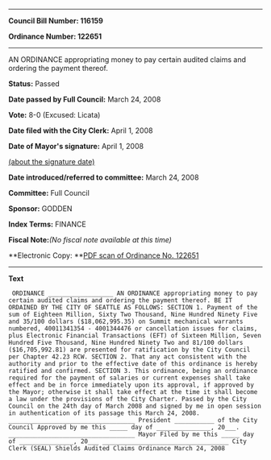 

********

**Council Bill Number: 116159**
   
**Ordinance Number: 122651**
********

 AN ORDINANCE appropriating money to pay certain audited claims and ordering the payment thereof.

**Status:** Passed
   
**Date passed by Full Council:** March 24, 2008
   
**Vote:** 8-0 (Excused: Licata)
   
**Date filed with the City Clerk:** April 1, 2008
   
**Date of Mayor's signature:** April 1, 2008
   
[(about the signature date)](/~public/approvaldate.htm)
   
   
   
**Date introduced/referred to committee:** March 24, 2008
   
**Committee:** Full Council
   
**Sponsor:** GODDEN
   
   
**Index Terms:** FINANCE

**Fiscal Note:**_(No fiscal note available at this time)_

**Electronic Copy: **[PDF scan of Ordinance No. 122651](/~archives/Ordinances/Ord_122651.pdf)

********

**Text**
   
```
 ORDINANCE __________________ AN ORDINANCE appropriating money to pay certain audited claims and ordering the payment thereof. BE IT ORDAINED BY THE CITY OF SEATTLE AS FOLLOWS: SECTION 1. Payment of the sum of Eighteen Million, Sixty Two Thousand, Nine Hundred Ninety Five and 35/100 dollars ($18,062,995.35) on Summit mechanical warrants numbered, 40011341354 - 4001344476 or cancellation issues for claims, plus Electronic Financial Transactions (EFT) of Sixteen Million, Seven Hundred Five Thousand, Nine Hundred Ninety Two and 81/100 dollars ($16,705,992.81) are presented for ratification by the City Council per Chapter 42.23 RCW. SECTION 2. That any act consistent with the authority and prior to the effective date of this ordinance is hereby ratified and confirmed. SECTION 3. This ordinance, being an ordinance required for the payment of salaries or current expenses shall take effect and be in force immediately upon its approval, if approved by the Mayor; otherwise it shall take effect at the time it shall become a law under the provisions of the City Charter. Passed by the City Council on the 24th day of March 2008 and signed by me in open session in authentication of its passage this March 24, 2008. ___________________________________ President ___________ of the City Council Approved by me this _____ day of _______________, 20___. ___________________________________ Mayor Filed by me this _____ day of _______________, 20___ ___________________________________ City Clerk (SEAL) Shields Audited Claims Ordinance March 24, 2008

```

